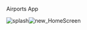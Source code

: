 Airports App

![splash](https://user-images.githubusercontent.com/32542424/138139605-2bce3bba-3ddd-4a00-a2f1-a721724a860b.jpeg)![new_HomeScreen](https://user-images.githubusercontent.com/32542424/138139683-4aa1a26b-df18-41ba-82a6-09dfba930bc9.jpeg)
